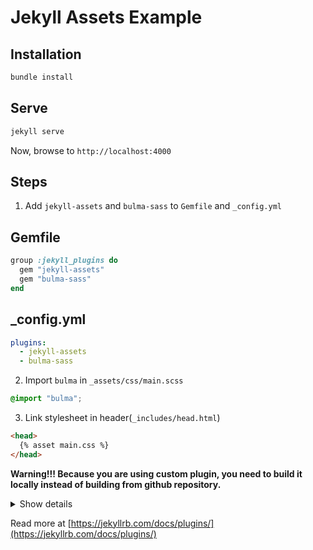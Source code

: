 # Jekyll Assets Example 

## Installation

```bash
bundle install
```

## Serve

```bash
jekyll serve
```

Now, browse to `http://localhost:4000`

## Steps

1. Add `jekyll-assets` and `bulma-sass` to `Gemfile` and `_config.yml`

## Gemfile 

```ruby
group :jekyll_plugins do
  gem "jekyll-assets"
  gem "bulma-sass"
end
```

## _config.yml

```yml
plugins:
  - jekyll-assets
  - bulma-sass
```

2. Import `bulma` in `_assets/css/main.scss`

```scss
@import "bulma";
```

3. Link stylesheet in header(`_includes/head.html`)

```html
<head>
  {% asset main.css %}
</head>
```


**Warning!!! Because you are using custom plugin, you need to build it locally instead of building from github repository.**

<details>
<summary>Show details</summary>

```quote
Plugins on GitHub Pages
[GitHub Pages](https://pages.github.com/) is powered by Jekyll. However, all Pages sites are generated using the `--safe` option to disable custom plugins for security reasons. Unfortunately, this means your plugins won’t work if you’re deploying to GitHub Pages.

You can still use GitHub Pages to publish your site, but you’ll need to convert the site locally and push the generated static files to your GitHub repository instead of the Jekyll source files.
```

</details>

Read more at [https://jekyllrb.com/docs/plugins/](https://jekyllrb.com/docs/plugins/)
